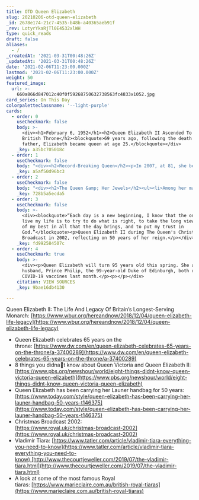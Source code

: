 ```yaml
---
title: OTD Queen Elizabeth
slug: 20210206-otd-queen-elizabeth
_id: 2678e174-21c7-4535-b48b-a40365aeb91f
_rev: LotyrYkaRjTl0E4532xlWH
type: quick_reads
draft: false
aliases:
  - /
_createdAt: '2021-03-31T00:48:26Z'
_updatedAt: '2021-03-31T00:48:26Z'
date: '2021-02-06T11:23:00.000Z'
lastmod: '2021-02-06T11:23:00.000Z'
weight: 50
featured_image:
  url: >-
    660a866d847012c40f0f59268750632738563fc4833x1052.jpg
card_series: On This Day
colorpaletteclassname: '--light-purple'
cards:
  - order: 0
    useCheckmark: false
    body: >-
      <div><h1>February 6, 1952</h1><h2>Queen Elizabeth II Ascended To The
      British Throne</h2><blockquote>69 years ago, following the death of her
      father, Elizabeth became queen at age 25.</blockquote></div>
    _key: a35bc705018c
  - order: 1
    useCheckmark: false
    body: "<div><h2>Record-Breaking Queen</h2><p>In 2007, at 81, she became the <strong>oldest British monarch</strong>, beating a record set by Queen Victoria (her paternal great-great-grandmother).</p><p>In 2015, at 88, she became the <strong>world’s oldest reigning monarch</strong>.\_Months later, she passed Queen Victoria again, and became Britain’s <strong>longest-reigning monarch</strong>.</p></div>"
    _key: a5af50d96bc3
  - order: 2
    useCheckmark: false
    body: "<div><h2>The Queen &amp; Her Jewels</h2><ul><li>Among her many royal crowns &amp; tiaras, one of the Queen’s most-worn pieces is the<strong>\_Vladimir Tiara.</strong></li><li>The tiara was originally crafted for a Russian Duchess, and smuggled out of Russia between 1917-1920.</li><li>Queen Mary, the Queen’s grandmother, bought the tiara in 1921 &amp; added the ability to switch out the jewels; besides its diamonds, the Queen may also add emeralds or pearls.</li></ul></div>"
    _key: 728b5a5ecda5
  - order: 3
    useCheckmark: false
    body: >-
      <div><blockquote>“Each day is a new beginning, I know that the only way to
      live my life is to try to do what is right, to take the long view, to give
      of my best in all that the day brings, and to put my trust in
      God.”</blockquote><p>Queen Elizabeth II during The Queen's Christmas
      Broadcast in 2002, reflecting on 50 years of her reign.</p></div>
    _key: fd992584507c
  - order: 4
    useCheckmark: true
    body: >-
      <div><p>Queen Elizabeth will turn 95 years old this spring. She and her
      husband, Prince Philip, the 99-year-old Duke of Edinburgh, both received
      COVID-19 vaccines last month.</p><p></p></div>
    citation: VIEW SOURCES
    _key: 9bae16db4130

---
```

Queen Elizabeth II: The Life And Legacy Of Britain’s Longest-Serving Monarch: [https://www.wbur.org/hereandnow/2018/12/04/queen-elizabeth-life-legacy](https://www.wbur.org/hereandnow/2018/12/04/queen-elizabeth-life-legacy)

* Queen Elizabeth celebrates 65 years on the throne: [https://www.dw.com/en/queen-elizabeth-celebrates-65-years-on-the-throne/a-37400289](https://www.dw.com/en/queen-elizabeth-celebrates-65-years-on-the-throne/a-37400289)
* 8 things you didnat know about Queen Victoria and Queen Elizabeth II:  
[https://www.pbs.org/newshour/world/eight-things-didnt-know-queen-victoria-queen-elizabeth](https://www.pbs.org/newshour/world/eight-things-didnt-know-queen-victoria-queen-elizabeth)
* Queen Elizabeth has been carrying her Launer handbag for 50 years:  
[https://www.today.com/style/queen-elizabeth-has-been-carrying-her-launer-handbag-50-years-t146375](https://www.today.com/style/queen-elizabeth-has-been-carrying-her-launer-handbag-50-years-t146375)
* Christmas Broadcast 2002:  
[https://www.royal.uk/christmas-broadcast-2002](https://www.royal.uk/christmas-broadcast-2002)
* Vladimir Tiara: [https://www.tatler.com/article/vladimir-tiara-everything-you-need-to-know](https://www.tatler.com/article/vladimir-tiara-everything-you-need-to-know) [http://www.thecourtjeweller.com/2019/07/the-vladimir-tiara.html](http://www.thecourtjeweller.com/2019/07/the-vladimir-tiara.html)
* A look at some of the most famous Royal tiaras: [https://www.marieclaire.com.au/british-royal-tiaras](https://www.marieclaire.com.au/british-royal-tiaras)